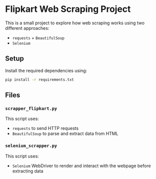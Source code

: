 # Flipkart Web Scraping Project

This is a small project to explore how web scraping works using two different approaches:
- `requests` + `BeautifulSoup`
- `Selenium`

## Setup

Install the required dependencies using:

```bash
pip install -r requirements.txt
```
## Files

### `scrapper_flipkart.py`

This script uses:

- `requests` to send HTTP requests  
- `BeautifulSoup` to parse and extract data from HTML

### `selenium_scrapper.py`

This script uses:

- `Selenium` WebDriver to render and interact with the webpage before extracting data
